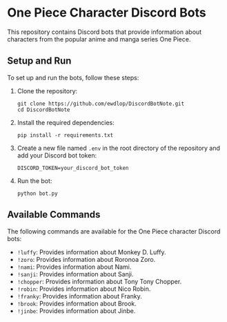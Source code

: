# One Piece Character Discord Bots

This repository contains Discord bots that provide information about characters from the popular anime and manga series One Piece.

## Setup and Run

To set up and run the bots, follow these steps:

1. Clone the repository:
   ```
   git clone https://github.com/ewdlop/DiscordBotNote.git
   cd DiscordBotNote
   ```

2. Install the required dependencies:
   ```
   pip install -r requirements.txt
   ```

3. Create a new file named `.env` in the root directory of the repository and add your Discord bot token:
   ```
   DISCORD_TOKEN=your_discord_bot_token
   ```

4. Run the bot:
   ```
   python bot.py
   ```

## Available Commands

The following commands are available for the One Piece character Discord bots:

- `!luffy`: Provides information about Monkey D. Luffy.
- `!zoro`: Provides information about Roronoa Zoro.
- `!nami`: Provides information about Nami.
- `!sanji`: Provides information about Sanji.
- `!chopper`: Provides information about Tony Tony Chopper.
- `!robin`: Provides information about Nico Robin.
- `!franky`: Provides information about Franky.
- `!brook`: Provides information about Brook.
- `!jinbe`: Provides information about Jinbe.
